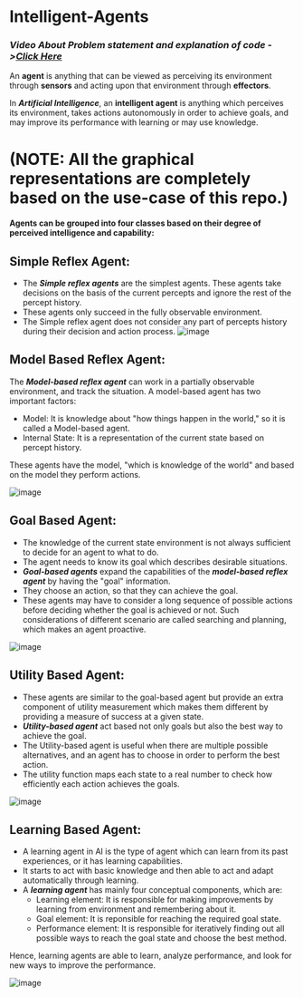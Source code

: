 # Intelligent-Agents
### *Video About Problem statement and explanation of code ->[Click Here](https://drive.google.com/file/d/12vz-MzxWKL9P-ErJg4dDb61lDQU69z25/view?usp=sharing)*

An **agent** is anything that can be viewed as perceiving its environment through **sensors** and acting upon that environment through **effectors**.

In ***Artificial Intelligence***, an **intelligent agent** is anything which perceives its environment, takes actions autonomously in order to achieve goals, and may improve its performance with learning or may use knowledge.

# (NOTE: All the graphical representations are completely based on the use-case of this repo.)
#### Agents can be grouped into four classes based on their degree of perceived intelligence and capability:

## Simple Reflex Agent:
* The ***Simple reflex agents*** are the simplest agents. These agents take decisions on the basis of the current percepts and ignore the rest of the percept history.
* These agents only succeed in the fully observable environment.
* The Simple reflex agent does not consider any part of percepts history during their decision and action process.
![image](https://user-images.githubusercontent.com/64011471/130102867-3cdf88cf-4458-4345-86af-5152822076c2.png)
## Model Based Reflex Agent:
The ***Model-based reflex agent*** can work in a partially observable environment, and track the situation.
A model-based agent has two important factors:
* Model: It is knowledge about "how things happen in the world," so it is called a Model-based agent.
* Internal State: It is a representation of the current state based on percept history.

These agents have the model, "which is knowledge of the world" and based on the model they perform actions.

![image](https://user-images.githubusercontent.com/64011471/130103513-2d118b4b-9504-4602-94d2-5b5902e1d1f1.png)
## Goal Based Agent:
* The knowledge of the current state environment is not always sufficient to decide for an agent to what to do.
* The agent needs to know its goal which describes desirable situations.
* ***Goal-based agents*** expand the capabilities of the ***model-based reflex agent*** by having the "goal" information.
* They choose an action, so that they can achieve the goal.
* These agents may have to consider a long sequence of possible actions before deciding whether the goal is achieved or not. Such considerations of different scenario are called searching and planning, which makes an agent proactive.

![image](https://user-images.githubusercontent.com/64011471/130103649-e49355bc-6573-4e82-8b6e-d3f46fd1c903.png)
## Utility Based Agent:
* These agents are similar to the goal-based agent but provide an extra component of utility measurement which makes them different by providing a measure of success at a given state.
* ***Utility-based agent*** act based not only goals but also the best way to achieve the goal.
* The Utility-based agent is useful when there are multiple possible alternatives, and an agent has to choose in order to perform the best action.
* The utility function maps each state to a real number to check how efficiently each action achieves the goals.

![image](https://user-images.githubusercontent.com/64011471/130103673-c2be824b-74c3-4b22-b85a-f4218a5868f6.png)
## Learning Based Agent:
* A learning agent in AI is the type of agent which can learn from its past experiences, or it has learning capabilities.
* It starts to act with basic knowledge and then able to act and adapt automatically through learning.
* A ***learning agent*** has mainly four conceptual components, which are:
   *  Learning element: It is responsible for making improvements by learning from environment and remembering about it.
   *  Goal element: It is reponsible for reaching the required goal state.
   * Performance element: It is responsible for iteratively finding out all possible ways to reach the goal state and choose the best method.

Hence, learning agents are able to learn, analyze performance, and look for new ways to improve the performance.

![image](https://user-images.githubusercontent.com/64011471/130103703-a5d7b3b6-e75e-4f00-b58a-9e797e4f0f52.png)

